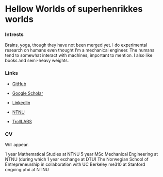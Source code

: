 # Hellow Worlds of superhenrikkes worlds


### Intrests
Brains, yoga, though they have not been merged yet. I do experimental research on humans even thought I'm a mechanical engineer. The humans tend to somewhat interact with machines, important to mention. I also like books and semi-heavy weights. 

### Links
* [GitHub](http://github.com)
* [Google Scholar](https://scholar.google.com/citations?user=abSWLpcAAAAJ&hl=en)
* [Linkedlin](https://www.linkedin.com/in/henrikkedybvik/)
* [NTNU](https://www.ntnu.no/ansatte/henrikke.dybvik)

* [TrollLABS](https://www.ntnu.edu/mtp/trolllab)

### CV
Will appear.

1 year Mathematical Studies at NTNU
5 year MSc Mechanical Engineering at NTNU (during which 1 year exchange at DTU)
The Norwegian School of Entrepreneurship in collaboration with UC Berkeley
me310 at Stanford
ongoing phd at NTNU


